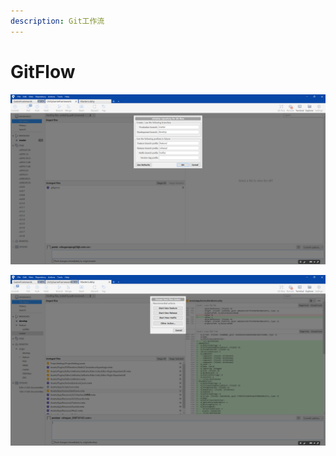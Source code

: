 ```yaml
---
description: Git工作流
---
```


# GitFlow

![](<../../.gitbook/assets/批注 2020-07-23 165001.png>)

![](<../../.gitbook/assets/批注 2020-07-23 165015.png>)
